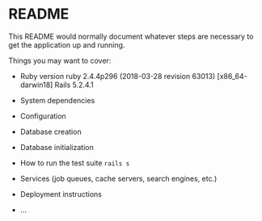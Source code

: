 # README

This README would normally document whatever steps are necessary to get the
application up and running.

Things you may want to cover:

* Ruby version
ruby 2.4.4p296 (2018-03-28 revision 63013) [x86_64-darwin18]
Rails 5.2.4.1

* System dependencies

* Configuration

* Database creation

* Database initialization

* How to run the test suite
 ```rails s```

* Services (job queues, cache servers, search engines, etc.)

* Deployment instructions

* ...
